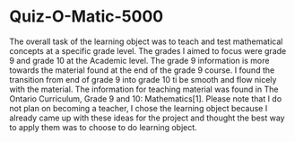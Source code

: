 # Quiz-O-Matic-5000
The overall task of the learning object was to teach and test mathematical concepts at a specific grade  level. The grades I aimed to focus were grade 9 and grade 10 at the Academic level. The grade 9 information is more towards the material found at the end of the grade 9 course. I found the transition from end of grade 9 into grade 10 ti be smooth and flow nicely with the material.  The information for teaching material was found in The Ontario Curriculum, Grade 9 and 10: Mathematics[1]. Please note that I do not plan on becoming a teacher, I chose the learning object because I already came up with these ideas for the project and thought the best way to apply them was to choose to do learning object. 